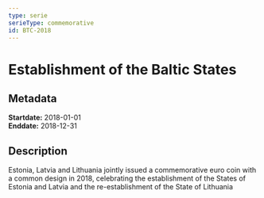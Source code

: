 ```yaml
---
type: serie
serieType: commemorative
id: BTC-2018
---
```


# Establishment of the Baltic States

## Metadata

**Startdate:** 2018-01-01\
**Enddate:** 2018-12-31

## Description

Estonia, Latvia and Lithuania jointly issued a commemorative euro coin with a common design in 2018, celebrating the establishment of the States of Estonia and Latvia and the re-establishment of the State of Lithuania

